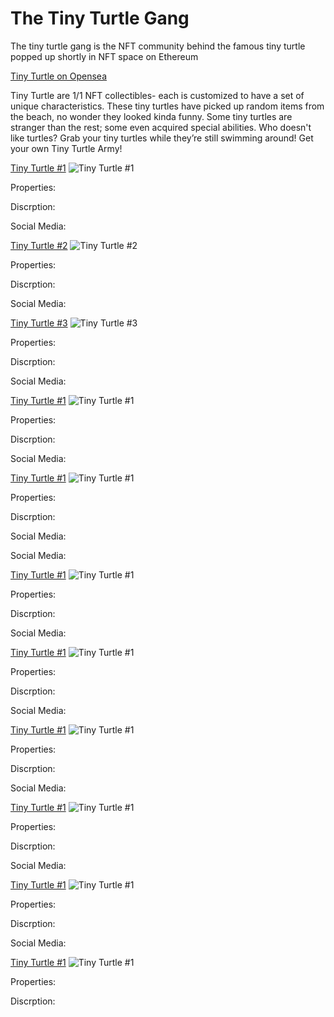 # The Tiny Turtle Gang

The tiny turtle gang is the NFT community behind the famous tiny turtle popped up shortly in NFT space on Ethereum

[Tiny Turtle on Opensea](https://opensea.io/collection/tinyturtle)

Tiny Turtle are 1/1 NFT collectibles- each is customized to have a set of unique characteristics. These tiny turtles have picked up random items from the beach, no wonder they looked kinda funny. Some tiny turtles are stranger than the rest; some even acquired special abilities. Who doesn't like turtles? Grab your tiny turtles while they’re still swimming around! Get your own Tiny Turtle Army!

[Tiny Turtle #1]()
![Tiny Turtle #1]()

Properties:

Discrption:

Social Media:

[Tiny Turtle #2](https://opensea.io/assets/0x495f947276749ce646f68ac8c248420045cb7b5e/91260899824372124641209108715188038484386929667987656266643133441865605447681/)
![Tiny Turtle #2](https://lh3.googleusercontent.com/Esocv6B4qH1hQnLXDp67PrN5ZlyoGyW0-q_Ox7aZDYjgBhkyBOEvK2LnpwnKRLi_bjUjF7mYdMMX6e-0JKn0vhdb0YtKP31M3dyO5x0=s0)

Properties:

Discrption:

Social Media:

[Tiny Turtle #3](https://opensea.io/assets/0x495f947276749ce646f68ac8c248420045cb7b5e/91260899824372124641209108715188038484386929667987656266643133442965117075457/)
![Tiny Turtle #3](https://lh3.googleusercontent.com/hruL806Gs6WC_-H3JAi94ocbKg-_n7CWhW4KR3SpHcUfA4stF-LFW4O6CXL23_7C6rBr4BcUWl5AoI2TkhN4T4VJuz30azsS5109YwQ=w600)

Properties:

Discrption:

Social Media:

[Tiny Turtle #1]()
![Tiny Turtle #1]()

Properties:

Discrption:

Social Media:

[Tiny Turtle #1]()
![Tiny Turtle #1]()

Properties:

Discrption:

Social Media:


Social Media:

[Tiny Turtle #1]()
![Tiny Turtle #1]()

Properties:

Discrption:

Social Media:

[Tiny Turtle #1]()
![Tiny Turtle #1]()

Properties:

Discrption:

Social Media:

[Tiny Turtle #1]()
![Tiny Turtle #1]()

Properties:

Discrption:

Social Media:

[Tiny Turtle #1]()
![Tiny Turtle #1]()

Properties:

Discrption:

Social Media:

[Tiny Turtle #1]()
![Tiny Turtle #1]()

Properties:

Discrption:

Social Media:

[Tiny Turtle #1]()
![Tiny Turtle #1]()

Properties:

Discrption:




